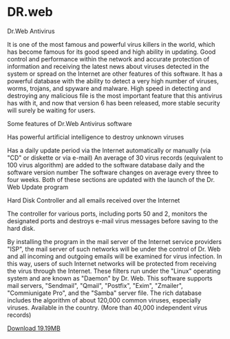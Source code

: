 # DR.web

Dr.Web Antivirus

 It is one of the most famous and powerful virus killers in the world, which has become famous for its good speed and high ability in updating.  Good control and performance within the network and accurate protection of information and receiving the latest news about viruses detected in the system or spread on the Internet are other features of this software.  It has a powerful database with the ability to detect a very high number of viruses, worms, trojans, and spyware and malware.  High speed in detecting and destroying any malicious file is the most important feature that this antivirus has with it, and now that version 6 has been released, more stable security will surely be waiting for users.

 Some features of Dr.Web Antivirus software

 Has powerful artificial intelligence to destroy unknown viruses

 Has a daily update period via the Internet automatically or manually (via "CD" or diskette or via e-mail) An average of 30 virus records (equivalent to 100 virus algorithm) are added to the software database daily and the software version number  The software changes on average every three to four weeks.  Both of these sections are updated with the launch of the Dr. Web Update program

 Hard Disk Controller and all emails received over the Internet

 The controller for various ports, including ports 50 and 2, monitors the designated ports and destroys e-mail virus messages before saving to the hard disk.

 By installing the program in the mail server of the Internet service providers "ISP", the mail server of such networks will be under the control of Dr. Web and all incoming and outgoing emails will be examined for virus infection.  In this way, users of such Internet networks will be protected from receiving the virus through the Internet.  These filters run under the "Linux" operating system and are known as "Daemon" by Dr. Web.  This software supports mail servers, "Sendmail", "Qmail", "Postfix", "Exim", "Zmailer", "Commiunigate Pro", and the "Samba" server file. The rich database includes the algorithm of about 120,000 common viruses, especially viruses.  Available in the country.  (More than 40,000 independent virus records)


<a href="http://www.mediafire.com/file/5rdb8ig92y9ko82/Dr.Web-Security-Space-Pro-12.6.2.apk/file">
Download 19.19MB</a>
